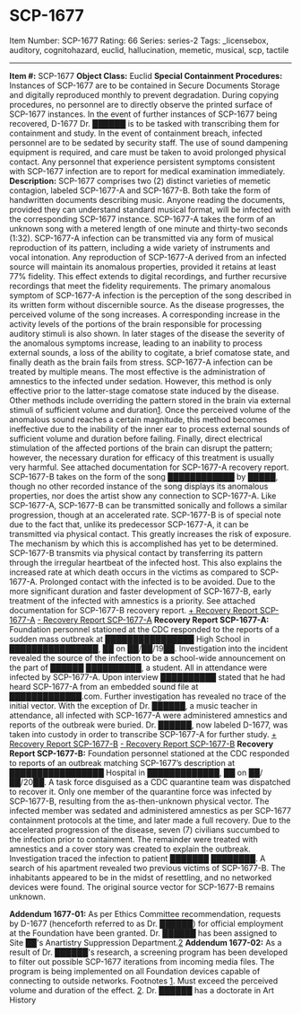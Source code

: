 # SCP-1677
Item Number: SCP-1677
Rating: 66
Series: series-2
Tags: _licensebox, auditory, cognitohazard, euclid, hallucination, memetic, musical, scp, tactile

---

  
**Item #:** SCP-1677 
**Object Class:** Euclid
**Special Containment Procedures:** Instances of SCP-1677 are to be contained in Secure Documents Storage and digitally reproduced monthly to prevent degradation. During copying procedures, no personnel are to directly observe the printed surface of SCP-1677 instances.
In the event of further instances of SCP-1677 being recovered, D-1677 Dr. ██████ is to be tasked with transcribing them for containment and study.
In the event of containment breach, infected personnel are to be sedated by security staff. The use of sound dampening equipment is required, and care must be taken to avoid prolonged physical contact. Any personnel that experience persistent symptoms consistent with SCP-1677 infection are to report for medical examination immediately.
**Description:** SCP-1677 comprises two (2) distinct varieties of memetic contagion, labeled SCP-1677-A and SCP-1677-B. Both take the form of handwritten documents describing music. Anyone reading the documents, provided they can understand standard musical format, will be infected with the corresponding SCP-1677 instance.
SCP-1677-A takes the form of an unknown song with a metered length of one minute and thirty-two seconds (1:32). SCP-1677-A infection can be transmitted via any form of musical reproduction of its pattern, including a wide variety of instruments and vocal intonation. Any reproduction of SCP-1677-A derived from an infected source will maintain its anomalous properties, provided it retains at least 77% fidelity. This effect extends to digital recordings, and further recursive recordings that meet the fidelity requirements.
The primary anomalous symptom of SCP-1677-A infection is the perception of the song described in its written form without discernible source. As the disease progresses, the perceived volume of the song increases. A corresponding increase in the activity levels of the portions of the brain responsible for processing auditory stimuli is also shown. In later stages of the disease the severity of the anomalous symptoms increase, leading to an inability to process external sounds, a loss of the ability to cogitate, a brief comatose state, and finally death as the brain fails from stress.
SCP-1677-A infection can be treated by multiple means. The most effective is the administration of amnestics to the infected under sedation. However, this method is only effective prior to the latter-stage comatose state induced by the disease. Other methods include overriding the pattern stored in the brain via external stimuli of sufficient volume and duration[1](javascript:;). Once the perceived volume of the anomalous sound reaches a certain magnitude, this method becomes ineffective due to the inability of the inner ear to process external sounds of sufficient volume and duration before failing. Finally, direct electrical stimulation of the affected portions of the brain can disrupt the pattern; however, the necessary duration for efficacy of this treatment is usually very harmful.
See attached documentation for SCP-1677-A recovery report.
SCP-1677-B takes on the form of the song ████████████ by █████, though no other recorded instance of the song displays its anomalous properties, nor does the artist show any connection to SCP-1677-A. Like SCP-1677-A, SCP-1677-B can be transmitted sonically and follows a similar progression, though at an accelerated rate.
SCP-1677-B is of special note due to the fact that, unlike its predecessor SCP-1677-A, it can be transmitted via physical contact. This greatly increases the risk of exposure. The mechanism by which this is accomplished has yet to be determined. SCP-1677-B transmits via physical contact by transferring its pattern through the irregular heartbeat of the infected host. This also explains the increased rate at which death occurs in the victims as compared to SCP-1677-A. Prolonged contact with the infected is to be avoided. Due to the more significant duration and faster development of SCP-1677-B, early treatment of the infected with amnestics is a priority.
See attached documentation for SCP-1677-B recovery report.
[\+ Recovery Report SCP-1677-A](javascript:;)
[\- Recovery Report SCP-1677-A](javascript:;)
**Recovery Report SCP-1677-A:** Foundation personnel stationed at the CDC responded to the reports of a sudden mass outbreak at ████████████████ High School in ████████████████, ██ on ██/██/19██. Investigation into the incident revealed the source of the infection to be a school-wide announcement on the part of ██████ ██████████, a student. All in attendance were infected by SCP-1677-A. Upon interview ██████████ stated that he had heard SCP-1677-A from an embedded sound file at █████████████.com. Further investigation has revealed no trace of the initial vector. With the exception of Dr. ██████, a music teacher in attendance, all infected with SCP-1677-A were administered amnestics and reports of the outbreak were buried. Dr. ██████, now labeled D-1677, was taken into custody in order to transcribe SCP-1677-A for further study.
[\+ Recovery Report SCP-1677-B](javascript:;)
[\- Recovery Report SCP-1677-B](javascript:;)
**Recovery Report SCP-1677-B:** Foundation personnel stationed at the CDC responded to reports of an outbreak matching SCP-1677’s description at █████████████████ Hospital in █████████████, ██ on ██/██/20██. A task force disguised as a CDC quarantine team was dispatched to recover it. Only one member of the quarantine force was infected by SCP-1677-B, resulting from the as-then-unknown physical vector. The infected member was sedated and administered amnestics as per SCP-1677 containment protocols at the time, and later made a full recovery. Due to the accelerated progression of the disease, seven (7) civilians succumbed to the infection prior to containment. The remainder were treated with amnestics and a cover story was created to explain the outbreak.
Investigation traced the infection to patient ███████ ████████. A search of his apartment revealed two previous victims of SCP-1677-B. The inhabitants appeared to be in the midst of resettling, and no networked devices were found. The original source vector for SCP-1677-B remains unknown.
  
**Addendum 1677-01:** As per Ethics Committee recommendation, requests by D-1677 (henceforth referred to as Dr. ██████) for official employment at the Foundation have been granted. Dr. ██████ has been assigned to Site ██'s Anartistry Suppression Department.[2](javascript:;)
**Addendum 1677-02:** As a result of Dr. ██████'s research, a screening program has been developed to filter out possible SCP-1677 iterations from incoming media files. The program is being implemented on all Foundation devices capable of connecting to outside networks.
Footnotes
[1](javascript:;). Must exceed the perceived volume and duration of the effect.
[2](javascript:;). Dr. ██████ has a doctorate in Art History